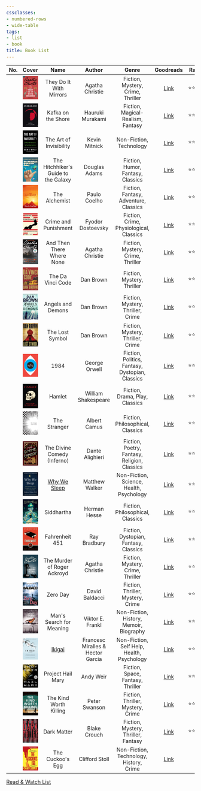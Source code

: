 ```yaml
---
cssclasses:
- numbered-rows
- wide-table
tags:
- list
- book
title: Book List
---
```


| No. | Cover | Name | Author | Genre | Goodreads | Rating | Status |
| :--: | :--: | :--: | :--: | :--: | :--: | ---- | :--: |
|  | ![They do it with Mirrors\|72](images/they-do-it-with-mirrors.jpg) | They Do It With Mirrors | Agatha Christie | Fiction, Mystery, Crime, Thriller | [Link](https://www.goodreads.com/book/show/68930.They_Do_It_With_Mirrors) | ⭐⭐⭐ | #completed |
|  | ![Kafka on the Shore\|72](images/kafka-on-the-shore.jpg) | Kafka on the Shore | Hauruki Murakami | Fiction, Magical-Realism, Fantasy | [Link](https://www.goodreads.com/book/show/4929.Kafka_on_the_Shore) | ⭐⭐⭐⭐ | #completed |
|  | ![The art of Invisibility\|72](images/the-art-of-invisibility.jpg) | The Art of Invisibility | Kevin Mitnick | Non-Fiction, Technology | [Link](https://www.goodreads.com/book/show/30363785-the-art-of-invisibility) | ⭐⭐⭐ | #completed |
|  | ![The Hitchhiker's Guide to the Galaxy\|72](images/the-hitchhikers-guide-to-the-galaxy.jpg) | The Hitchhiker's Guide to the Galaxy | Douglas Adams | Fiction, Humor, Fantasy, Classics | [Link](https://www.goodreads.com/book/show/386162.The_Hitchhiker_s_Guide_to_the_Galaxy) | ⭐⭐⭐⭐ | #completed |
|  | ![The Alchemist\|72](images/the-alchemist.jpg) | The Alchemist | Paulo Coelho | Fiction, Fantasy, Adventure, Classics | [Link](https://www.goodreads.com/book/show/18144590-the-alchemist) | ⭐⭐⭐⭐⭐ | #completed |
|  | ![Crime and Punishment\|72](images/crime-and-punishment.jpg) | Crime and Punishment | Fyodor Dostoevsky | Fiction, Crime, Physiological, Classics | [Link](https://www.goodreads.com/book/show/7144.Crime_and_Punishment) | ⭐⭐⭐ | #completed |
|  | ![And Then There Where None\|72](images/and-then-there-where-none.jpg) | And Then There Where None | Agatha Christie | Fiction, Mystery, Crime, Thriller | [Link](https://www.goodreads.com/book/show/16299.And_Then_There_Were_None) | ⭐⭐⭐⭐⭐ | #completed |
|  | ![The Da Vici Code\|72](images/the-davici-code.jpg) | The Da Vinci Code | Dan Brown | Fiction, Mystery, Thriller | [Link](https://www.goodreads.com/book/show/968.The_Da_Vinci_Code) | ⭐⭐⭐⭐ | #completed |
|  | ![Angels and Demons\|72](images/angels-and-demons.jpg) | Angels and Demons | Dan Brown | Fiction, Mystery, Thriller, Crime | [Link](https://www.goodreads.com/book/show/960.Angels_Demons) | ⭐⭐⭐⭐ | #completed |
|  | ![The Lost Symbol\|72](images/the-lost-symbol.jpg) | The Lost Symbol | Dan Brown | Fiction, Mystery, Thriller, Crime | [Link](https://www.goodreads.com/book/show/6411961-the-lost-symbol) | ⭐⭐⭐⭐⭐ | #completed |
|  | ![1984\|72](images/1984.jpg) | 1984 | George Orwell | Fiction, Politics, Fantasy, Dystopian, Classics | [Link](https://www.goodreads.com/book/show/61439040-1984) | ⭐⭐⭐⭐ | #completed |
|  | ![Hamlet\|72](images/hamlet.jpeg) | Hamlet | William Shakespeare | Fiction, Drama, Play, Classics | [Link](https://www.goodreads.com/book/show/1420.Hamlet) | ⭐⭐⭐ | #completed |
|  | ![The Stranger\|72](images/the-stranger.jpg) | The Stranger | Albert Camus | Fiction, Philosophical, Classics | [Link](https://www.goodreads.com/book/show/49552.The_Stranger) | ⭐⭐⭐ | #completed |
|  | ![The Divine Comedy\|72](images/the-divine-comedy.jpg) | The Divine Comedy (Inferno) | Dante Alighieri | Fiction, Poetry, Fantasy, Religion, Classics | [Link](https://www.goodreads.com/book/show/6656.The_Divine_Comedy) | ⭐⭐ | #completed |
|  | ![Why we Sleep\|72](images/why-we-sleep.jpg) | [Why We Sleep](why-we-sleep.md) | Matthew Walker | Non-Fiction, Science, Health, Psychology | [Link](https://www.goodreads.com/book/show/34466963-why-we-sleep) | ⭐⭐⭐ | #completed |
|  | ![Siddhartha\|72](images/siddhartha.jpg) | Siddhartha | Herman Hesse | Fiction, Philosophical, Classics | [Link](https://www.goodreads.com/book/show/52036.Siddhartha) | ⭐⭐⭐ | #completed |
|  | ![Fahrenheit 451\|72](images/fahrenheit-451.jpg) | Fahrenheit 451 | Ray Bradbury | Fiction, Dystopian, Fantasy, Classics | [Link](https://www.goodreads.com/book/show/56302573-farenheit-451) | ⭐⭐⭐ | #completed |
|  | ![The Murder of Roger Ackroyd\|72](images/the-murder-of-roger-ackroyd.jpg) | The Murder of Roger Ackroyd | Agatha Christie | Fiction, Mystery, Crime, Thriller | [Link](https://www.goodreads.com/book/show/16328.The_Murder_of_Roger_Ackroyd) | ⭐⭐⭐⭐⭐ | #completed |
|  | ![Zero Day\|72](images/zero-day.jpg) | Zero Day | David Baldacci | Fiction, Thriller, Mystery, Crime | [Link](https://www.goodreads.com/book/show/11007587-zero-day) | ⭐⭐ | #completed |
|  | ![Man's Search for Meaning\|72](images/mans-search-for-meaning.jpg) | Man's Search for Meaning | Viktor E. Frankl | Non-Fiction, History, Memoir, Biography | [Link](https://www.goodreads.com/book/show/4069.Man_s_Search_for_Meaning) | ⭐⭐⭐ | #completed |
|  | ![Ikigai\|72](images/ikigai.jpg) | [Ikigai](ikigai.md) | Francesc Miralles & Hector Garcia | Non-Fiction, Self Help, Health, Psychology | [Link](https://www.goodreads.com/en/book/show/40534545-ikigai) | ⭐⭐⭐ | #completed |
|  | ![project-hail-mary\|72](images/project-hail-mary.jpg) | Project Hail Mary | Andy Weir | Fiction, Space, Fantasy, Thriller | [Link](https://www.goodreads.com/book/show/54493401-project-hail-mary) | ⭐⭐⭐⭐ | #completed |
|  | ![the-kind-worth-killing\|72](images/the-kind-worth-killing.jpg) | The Kind Worth Killing | Peter Swanson | Fiction, Thriller, Mystery, Crime | [Link](https://www.goodreads.com/book/show/21936809-the-kind-worth-killing) | ⭐⭐⭐ | #completed |
|  | ![dark-matter\|72](images/dark-matter.jpg) | Dark Matter | Blake Crouch | Fiction, Mystery, Thriller, Fantasy | [Link](https://www.goodreads.com/book/show/27833670-dark-matter) | ⭐⭐⭐⭐ | #completed |
|  | ![the-cuckoos-egg\|72](images/the-cuckoos-egg.jpg) | The Cuckoo's Egg | Clifford Stoll | Non-Fiction, Technology, History, Crime | [Link](https://www.goodreads.com/book/show/18154.The_Cuckoo_s_Egg) |  | #reading |

[Read & Watch List](../read-and-watch-list.md)
